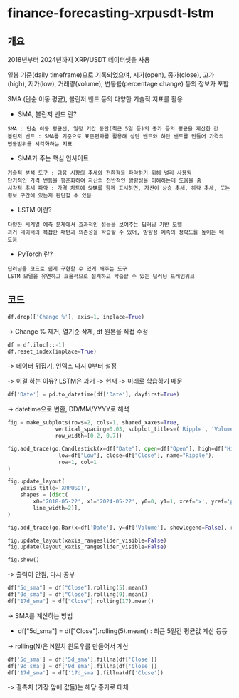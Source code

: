 # finance-forecasting-xrpusdt-lstm

## 개요

2018년부터 2024년까지 XRP/USDT 데이터셋을 사용

일봉 기준(daily timeframe)으로 기록되었으며, 시가(open), 종가(close), 고가(high), 저가(low), 거래량(volume), 변동률(percentage change) 등의 정보가 포함

SMA (단순 이동 평균), 볼린저 밴드 등의 다양한 기술적 지표를 활용

- SMA,  볼린저 밴드 란?
```
SMA : 단순 이동 평균선, 일정 기간 동안(최근 5일 등)의 종가 등의 평균을 계산한 값
볼린저 밴드 : SMA를 기준으로 표준편차를 활용해 상단 밴드와 하단 밴드를 만들어 가격의 변동범위를 시각화하는 지표
```

- SMA가 주는 핵심 인사이트
```
기술적 분석 도구 : 금융 시장의 추세와 전환점을 파악하기 위해 널리 사용됨
단기적인 가격 변동을 평준화하여 자산의 전반적인 방향성을 이해하는데 도움을 줌
시각적 추세 파악 : 가격 차트에 SMA를 함께 표시하면, 자산이 상승 추세, 하락 추세, 또는 횡보 구간에 있는지 판단할 수 있음
```


- LSTM 이란?
```
다양한 시계열 예측 문제에서 효과적인 성능을 보여주는 딥러닝 기반 모델
과거 데이터의 복잡한 패턴과 의존성을 학습할 수 있어, 방향성 예측의 정확도를 높이는 데 도움
```

- PyTorch 란?
```
딥러닝을 코드로 쉽게 구현할 수 있게 해주는 도구
LSTM 모델을 유연하고 효율적으로 설계하고 학습할 수 있는 딥러닝 프레임워크
```


## 코드




```py
df.drop(['Change %'], axis=1, inplace=True)
```
-> Change % 제거, 열기준 삭제, df 원본을 직접 수정
<w/>






```py
df = df.iloc[::-1]
df.reset_index(inplace=True)
```
-> 데이터 뒤집기, 인덱스 다시 0부터 설정

-> 이걸 하는 이유? LSTM은 과거 -> 현재 -> 미래로 학습하기 때문
<w/>

```py
df['Date'] = pd.to_datetime(df['Date'], dayfirst=True)
```
-> datetime으로 변환, DD/MM/YYYY로 해석
<w/>






```py
fig = make_subplots(rows=2, cols=1, shared_xaxes=True,
               vertical_spacing=0.03, subplot_titles=('Ripple', 'Volume'),
               row_width=[0.2, 0.7])

fig.add_trace(go.Candlestick(x=df["Date"], open=df["Open"], high=df["High"],
                low=df["Low"], close=df["Close"], name="Ripple"),
                row=1, col=1
)

fig.update_layout(
    yaxis_title='XRPUSDT',
    shapes = [dict(
        x0='2018-05-22', x1='2024-05-22', y0=0, y1=1, xref='x', yref='paper',
        line_width=2)],
)

fig.add_trace(go.Bar(x=df['Date'], y=df['Volume'], showlegend=False), row=2, col=1)

fig.update_layout(xaxis_rangeslider_visible=False)
fig.update(layout_xaxis_rangeslider_visible=False)

fig.show()
```
-> 출력이 안됨, 다시 공부
<w/>





```py
df["5d_sma"] = df["Close"].rolling(5).mean()
df["9d_sma"] = df["Close"].rolling(9).mean()
df["17d_sma"] = df["Close"].rolling(17).mean()
```
-> SMA를 계산하는 방법

- df["5d_sma"] = df["Close"].rolling(5).mean() : 최근 5일간 평균값 계산 등등

-> rolling(N)은 N일치 윈도우를 만들어서 계산
<w/>




```py
df['5d_sma'] = df['5d_sma'].fillna(df['Close'])
df['9d_sma'] = df['9d_sma'].fillna(df['Close'])
df['17d_sma'] = df['17d_sma'].fillna(df['Close'])
```
-> 결측치 (가장 앞에 값들)는 해당 종가로 대체



